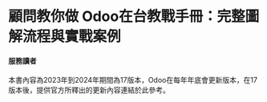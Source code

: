 # 顧問教你做 Odoo在台教戰手冊：完整圖解流程與實戰案例
#### 服務讀者
本書內容為2023年到2024年期間為17版本，Odoo在每年年底會更新版本，在17版本後，提供官方所釋出的更新內容連結於此參考。


